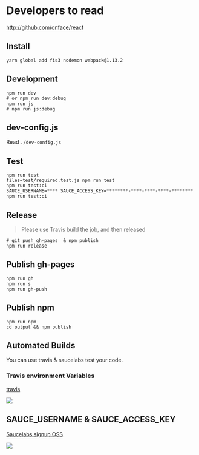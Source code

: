 # Developers to read

http://github.com/onface/react

## Install

```shell
yarn global add fis3 nodemon webpack@1.13.2
```

## Development

```shell
npm run dev
# or npm run dev:debug
npm run js
# npm run js:debug
```

## dev-config.js

Read `./dev-config.js`

## Test

```shell
npm run test
files=test/required.test.js npm run test
npm run test:ci
SAUCE_USERNAME=**** SAUCE_ACCESS_KEY=********-****-****-****-******** npm run test:ci
```

## Release

> Please use Travis build the job, and then released

```shell
# git push gh-pages  & npm publish
npm run release
```

## Publish gh-pages

```shell
npm run gh
npm run s
npm run gh-push
```

## Publish npm

```shell
npm run npm
cd output && npm publish
```

## Automated Builds

You can use travis & saucelabs test your code.

### Travis environment Variables

[travis](https://travis-ci.org/)

![](https://cloud.githubusercontent.com/assets/3949015/23390555/dafcf4ee-fda9-11e6-931a-8f4de5d0973b.png)

## SAUCE_USERNAME & SAUCE_ACCESS_KEY

[Saucelabs signup OSS](https://saucelabs.com/beta/signup/OSS/None)

![](https://cloud.githubusercontent.com/assets/3949015/23390554/daf8a9e8-fda9-11e6-9de8-a796e2a89226.png)
